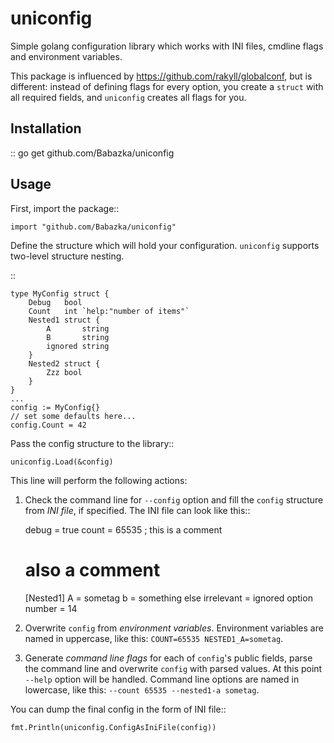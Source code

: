 uniconfig
=========

Simple golang configuration library which works with INI files, cmdline flags and environment variables.

This package is influenced by https://github.com/rakyll/globalconf, but is different: instead of defining flags for every option, you create a ``struct`` with all required fields, and ``uniconfig`` creates all flags for you.

Installation
------------

::
	go get github.com/Babazka/uniconfig

Usage
-----

First, import the package::

	import "github.com/Babazka/uniconfig"

Define the structure which will hold your configuration. ``uniconfig`` supports two-level structure nesting.

::

	type MyConfig struct {
		Debug   bool
		Count   int `help:"number of items"`
		Nested1 struct {
			A       string
			B       string
			ignored string
		}
		Nested2 struct {
			Zzz bool
		}
	}
	...
	config := MyConfig{}
	// set some defaults here...
	config.Count = 42

Pass the config structure to the library::

	uniconfig.Load(&config)

This line will perform the following actions:

1. Check the command line for ``--config`` option and fill the ``config`` structure from *INI file*, if specified. The INI file can look like this::

	debug = true
	count = 65535
	; this is a comment
	# also a comment

	[Nested1]
	A  = sometag
	b = something else
	irrelevant = ignored option
	number = 14

2. Overwrite ``config`` from *environment variables*. Environment variables are named in uppercase, like this: ``COUNT=65535 NESTED1_A=sometag``.
3. Generate *command line flags* for each of ``config``'s public fields, parse the command line and overwrite ``config`` with parsed values. At this point ``--help`` option will be handled. Command line options are named in lowercase, like this: ``--count 65535 --nested1-a sometag``.

You can dump the final config in the form of INI file::

	fmt.Println(uniconfig.ConfigAsIniFile(config))
